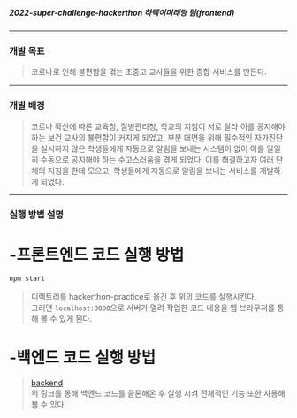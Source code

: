 ##### 2022-super-challenge-hackerthon 하텍이미래당 팀(frontend)
<hr/>

### 개발 목표
>코로나로 인해 불편함을 겪는 초중고 교사들을 위한 종합 서비스를 만든다.

<hr/>

### 개발 배경
> 코로나 확산에 따른 교육청, 질병관리청, 학교의 지침이 서로 달라 이를 공지해야 하는 보건 교사의 불편함이 커지게 되었고, 부분 대면을 위해 필수적인 자가진단을 실시하지 않은 학생들에게 자동으로 알림을 보내는 시스템이 없어 이를 일일히 수동으로 공지해야 하는 수고스러움을 겪게 되었다. 이를 해결하고자 여러 단체의 지침을 한데 모으고, 학생들에게 자동으로 알림을 보내는 서비스를 개발하게 되었다.

<hr/>

### 실행 방법 설명

# -프론트엔드 코드 실행 방법
```node.js
npm start

```
>디렉토리를 hackerthon-practice로 옮긴 후 위의 코드를 실행시킨다.<br/>그러면 `localhost:3000`으로 서버가 열려 작업한 코드 내용을 웹 브라우저를 통해 볼 수 있게 된다.


# -백엔드 코드 실행 방법
>[backend](https://github.com/chominho96/INHA-super-challenge-hackathon-Back-end.git) <br/> 위 링크를 통해 백엔드 코드를 클론해온 후 실행 시켜 전체적인 기능 또한 사용해볼 수 있다.